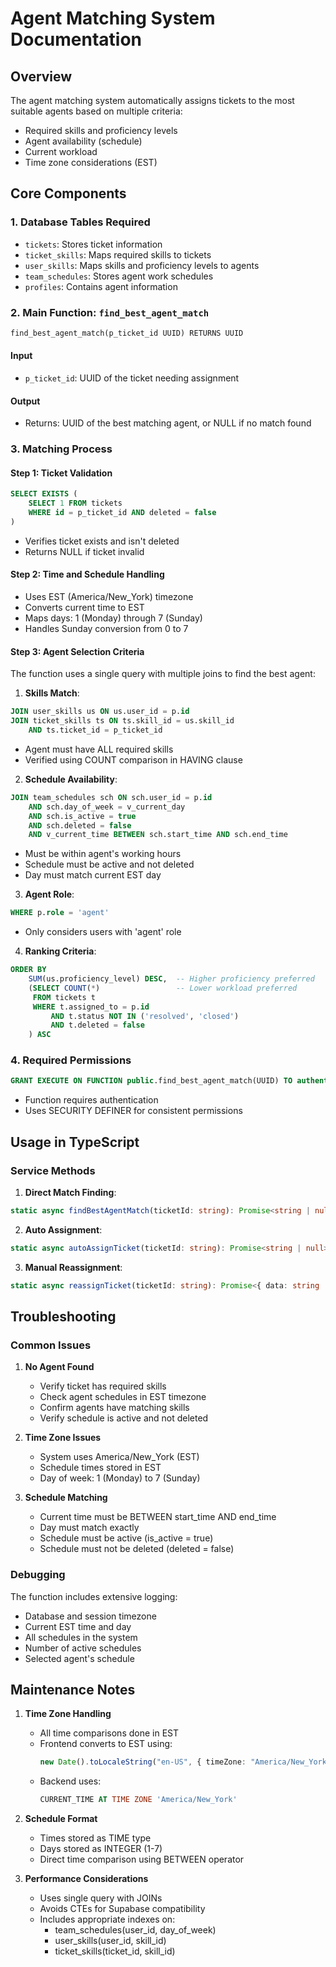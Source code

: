 # Agent Matching System Documentation

## Overview
The agent matching system automatically assigns tickets to the most suitable agents based on multiple criteria:
- Required skills and proficiency levels
- Agent availability (schedule)
- Current workload
- Time zone considerations (EST)

## Core Components

### 1. Database Tables Required
- `tickets`: Stores ticket information
- `ticket_skills`: Maps required skills to tickets
- `user_skills`: Maps skills and proficiency levels to agents
- `team_schedules`: Stores agent work schedules
- `profiles`: Contains agent information

### 2. Main Function: `find_best_agent_match`

```sql
find_best_agent_match(p_ticket_id UUID) RETURNS UUID
```

#### Input
- `p_ticket_id`: UUID of the ticket needing assignment

#### Output
- Returns: UUID of the best matching agent, or NULL if no match found

### 3. Matching Process

#### Step 1: Ticket Validation
```sql
SELECT EXISTS (
    SELECT 1 FROM tickets 
    WHERE id = p_ticket_id AND deleted = false
)
```
- Verifies ticket exists and isn't deleted
- Returns NULL if ticket invalid

#### Step 2: Time and Schedule Handling
- Uses EST (America/New_York) timezone
- Converts current time to EST
- Maps days: 1 (Monday) through 7 (Sunday)
- Handles Sunday conversion from 0 to 7

#### Step 3: Agent Selection Criteria
The function uses a single query with multiple joins to find the best agent:

1. **Skills Match**:
```sql
JOIN user_skills us ON us.user_id = p.id
JOIN ticket_skills ts ON ts.skill_id = us.skill_id 
    AND ts.ticket_id = p_ticket_id
```
- Agent must have ALL required skills
- Verified using COUNT comparison in HAVING clause

2. **Schedule Availability**:
```sql
JOIN team_schedules sch ON sch.user_id = p.id
    AND sch.day_of_week = v_current_day
    AND sch.is_active = true
    AND sch.deleted = false
    AND v_current_time BETWEEN sch.start_time AND sch.end_time
```
- Must be within agent's working hours
- Schedule must be active and not deleted
- Day must match current EST day

3. **Agent Role**:
```sql
WHERE p.role = 'agent'
```
- Only considers users with 'agent' role

4. **Ranking Criteria**:
```sql
ORDER BY
    SUM(us.proficiency_level) DESC,  -- Higher proficiency preferred
    (SELECT COUNT(*)                 -- Lower workload preferred
     FROM tickets t
     WHERE t.assigned_to = p.id
         AND t.status NOT IN ('resolved', 'closed')
         AND t.deleted = false
    ) ASC
```

### 4. Required Permissions
```sql
GRANT EXECUTE ON FUNCTION public.find_best_agent_match(UUID) TO authenticated;
```
- Function requires authentication
- Uses SECURITY DEFINER for consistent permissions

## Usage in TypeScript

### Service Methods

1. **Direct Match Finding**:
```typescript
static async findBestAgentMatch(ticketId: string): Promise<string | null>
```

2. **Auto Assignment**:
```typescript
static async autoAssignTicket(ticketId: string): Promise<string | null>
```

3. **Manual Reassignment**:
```typescript
static async reassignTicket(ticketId: string): Promise<{ data: string | null, error: string | null }>
```

## Troubleshooting

### Common Issues

1. **No Agent Found**
   - Verify ticket has required skills
   - Check agent schedules in EST timezone
   - Confirm agents have matching skills
   - Verify schedule is active and not deleted

2. **Time Zone Issues**
   - System uses America/New_York (EST)
   - Schedule times stored in EST
   - Day of week: 1 (Monday) to 7 (Sunday)

3. **Schedule Matching**
   - Current time must be BETWEEN start_time AND end_time
   - Day must match exactly
   - Schedule must be active (is_active = true)
   - Schedule must not be deleted (deleted = false)

### Debugging
The function includes extensive logging:
- Database and session timezone
- Current EST time and day
- All schedules in the system
- Number of active schedules
- Selected agent's schedule

## Maintenance Notes

1. **Time Zone Handling**
   - All time comparisons done in EST
   - Frontend converts to EST using:
     ```typescript
     new Date().toLocaleString("en-US", { timeZone: "America/New_York" })
     ```
   - Backend uses:
     ```sql
     CURRENT_TIME AT TIME ZONE 'America/New_York'
     ```

2. **Schedule Format**
   - Times stored as TIME type
   - Days stored as INTEGER (1-7)
   - Direct time comparison using BETWEEN operator

3. **Performance Considerations**
   - Uses single query with JOINs
   - Avoids CTEs for Supabase compatibility
   - Includes appropriate indexes on:
     - team_schedules(user_id, day_of_week)
     - user_skills(user_id, skill_id)
     - ticket_skills(ticket_id, skill_id) 
